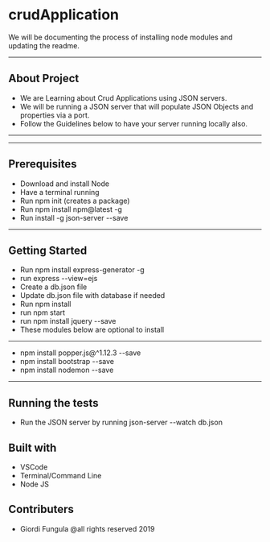 # crudApplication
We will be documenting the process of installing node modules and updating the readme.

---
## About Project
 - We are Learning about Crud Applications using JSON servers.
 - We will be running a JSON server that will populate JSON Objects and properties via a port.
 - Follow the Guidelines below to have your server running locally also.
 ---

---
 ## Prerequisites
 - Download and install Node
 - Have a terminal running
 - Run npm init (creates a package)
 - Run npm install npm@latest -g
 - Run install -g json-server --save
 ---

## Getting Started
 - Run npm install express-generator -g
 - run express --view=ejs 
 - Create a db.json file
 - Update db.json file with database if needed
 - Run npm install
 - run npm start  
 - run npm install jquery --save
 - These modules below are optional to install 
---
- npm install popper.js@^1.12.3 --save
- npm install bootstrap --save
- npm install nodemon --save 
---

## Running the tests
- Run the JSON server by running json-server --watch db.json


## Built with
 - VSCode
 - Terminal/Command Line
 - Node JS
 
## Contributers
 - Giordi Fungula @all rights reserved 2019
 

